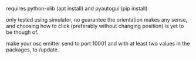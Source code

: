 requires python-xlib (apt install) and pyautogui (pip install)

only tested using simulator, no guarantee the orientation makes any sense, and
choosing how to click (preferably without changing position) is yet to be
though of.

make your osc emitter send to port 10001 and with at least two values in
the packages, to /update.
